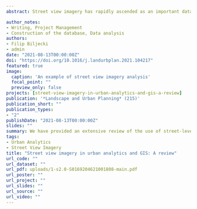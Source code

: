 ```yaml
---
abstract: Street view imagery has rapidly ascended as an important data source for geospatial data collection and urban analytics, deriving insights and supporting informed decisions. Such surge has been mainly catalysed by the proliferation of large-scale imagery platforms, advances in computer vision and machine learning, and availability of computing resources. We screened more than 600 recent papers to provide a comprehensive systematic review of the state of the art of how street-level imagery is currently used in studies pertaining to the built environment. The main findings are that (i) street view imagery is now clearly an entrenched component of urban analytics and GIScience; (ii) most of the research relies on data from Google Street View; and (iii) it is used across myriads of domains with numerous applications – ranging from analysing vegetation and transportation to health and socio-economic studies. A notable trend is crowdsourced street view imagery, facilitated by services such as Mapillary and KartaView, in some cases furthering geographical coverage and temporal granularity, at a permissive licence.

author_notes:
- Writing, Project Management
- Construction of the database, Data analysis
authors:
- Filip Biljecki
- admin
date: "2021-08-13T00:00:00Z"
doi: "https://doi.org/10.1016/j.landurbplan.2021.104217"
featured: true
image:
  caption: 'An example of street view imagery analysis'
  focal_point: ""
  preview_only: false
projects: [street-view-imagery-in-urban-analytics-and-gis-a-review]
publication: '*Landscape and Urban Planning* (215)'
publication_short: ""
publication_types:
- "2"
publishDate: "2021-08-13T00:00:00Z"
slides: ""
summary: We have provided an extensive review of the use of street-level imagery in urban studies and mapping, through the examination of 250 recently published papers. There are three takeaways we highlight to conclude the paper, which we believe is the most comprehensive one detailing the diverse role of street view imagery in the context of urban analytics and GIS.
tags:
- Urban Analytics
- Street View Imagery
title: "Street view imagery in urban analytics and GIS: A review"
url_code: ""
url_dataset: ""
url_pdf: uploads/1-s2.0-S0169204621001808-main.pdf
url_poster: ""
url_project: ""
url_slides: ""
url_source: ""
url_video: ""
---
```


